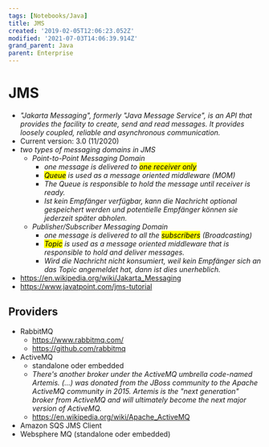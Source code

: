 ```yaml
---
tags: [Notebooks/Java]
title: JMS
created: '2019-02-05T12:06:23.052Z'
modified: '2021-07-03T14:06:39.914Z'
grand_parent: Java
parent: Enterprise
---
```


# JMS
- *"Jakarta Messaging", formerly "Java Message Service", is an API that provides the facility to create, send and read messages. It provides loosely coupled, reliable and asynchronous communication.*
- Current version: 3.0 (11/2020)
- *two types of messaging domains in JMS*
  - *Point-to-Point Messaging Domain*
    - *one message is delivered to <mark>one receiver only</mark>*
    - *<mark>Queue</mark> is used as a message oriented middleware (MOM)*
    - *The Queue is responsible to hold the message until receiver is ready.*
    - *Ist kein Empfänger verfügbar, kann die Nachricht optional gespeichert werden und potentielle Empfänger können sie jederzeit später abholen.*
  - *Publisher/Subscriber Messaging Domain*
    - *one message is delivered to all the <mark>subscribers</mark> (Broadcasting)*
    - *<mark>Topic</mark> is used as a message oriented middleware that is responsible to hold and deliver messages.*
    - *Wird die Nachricht nicht konsumiert, weil kein Empfänger sich an das Topic angemeldet hat, dann ist dies unerheblich.*
- <https://en.wikipedia.org/wiki/Jakarta_Messaging>
- <https://www.javatpoint.com/jms-tutorial>

## Providers
- RabbitMQ
   - <https://www.rabbitmq.com/>
   - <https://github.com/rabbitmq> 
- ActiveMQ
  - standalone oder embedded
  - *There's another broker under the ActiveMQ umbrella code-named Artemis. (...) was donated from the JBoss community to the Apache ActiveMQ community in 2015. Artemis is the "next generation" broker from ActiveMQ and will ultimately become the next major version of ActiveMQ.*
  - <https://en.wikipedia.org/wiki/Apache_ActiveMQ> 
- Amazon SQS JMS Client
- Websphere MQ (standalone oder embedded)
